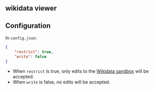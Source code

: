 wikidata viewer
---------------

## Configuration
In ``config.json``:
```json
{
    "restrict": true,
    "write": false
}
```

* When ``restrict`` is true, only edits to the
  [Wikidata sandbox](https://www.wikidata.org/wiki/Q4115189) will be accepted.
* When ``write`` is false, no edits will be accepted.
